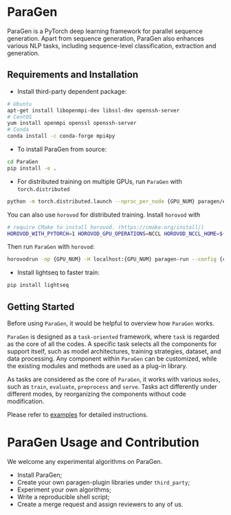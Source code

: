 # ParaGen 
  
ParaGen is a PyTorch deep learning framework for parallel sequence generation.
Apart from sequence generation, ParaGen also enhances various NLP tasks, including 
sequence-level classification, extraction and generation.
                     
## Requirements and Installation  

* Install third-party dependent package:
```bash
# Ubuntu
apt-get install libopenmpi-dev libssl-dev openssh-server
# CentOS
yum install openmpi openssl openssh-server
# Conda
conda install -c conda-forge mpi4py
```
* To install ParaGen from source:
```bash  
cd ParaGen
pip install -e .
``` 
* For distributed training on multiple GPUs, run `ParaGen` with `torch.distributed`
```bash
python -m torch.distributed.launch --nproc_per_node {GPU_NUM} paragen/entries/run.py --configs {config_file}
```
You can also use `horovod` for distributed training. Install `horovod` with
``` bash
# require CMake to install horovod. (https://cmake.org/install/)
HOROVOD_WITH_PYTORCH=1 HOROVOD_GPU_OPERATIONS=NCCL HOROVOD_NCCL_HOME=${NCCL_ROOT_DIR} pip install horovod
```
Then run `ParaGen` with `horovod`:
```bash
horovodrun -np {GPU_NUM} -H localhost:{GPU_NUM} paragen-run --config {config_file}
```
* Install lightseq to faster train:
``` bash
pip install lightseq
```

## Getting Started

Before using `ParaGen`, it would be helpful to overview how `ParaGen` works.

`ParaGen` is designed as a `task-oriented` framework, where `task` is regarded as the core of all the codes.
A specific task selects all the components for support itself, such as model architectures, training strategies, dataset, and data processing.
Any component within `ParaGen` can be customized, while the existing modules and methods are used as a plug-in library.

As tasks are considered as the core of `ParaGen`, it works with various `modes`, such as `train`, `evaluate`, `preprocess` and `serve`.
Tasks act differently under different modes, by reorganizing the components without code modification.

Please refer to [examples](examples) for detailed instructions. 

# ParaGen Usage and Contribution

We welcome any experimental algorithms on ParaGen.

- Install ParaGen;
- Create your own paragen-plugin libraries under `third_party`;
- Experiment your own algorithms;
- Write a reproducible shell script;
- Create a merge request and assign reviewers to any of us.

